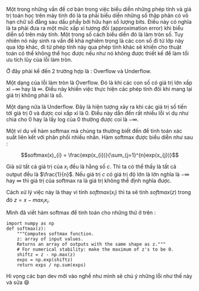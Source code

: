 Một trong những vấn đề cơ bản trong việc biểu diễn những phép tính và giá trị toán học trên máy tính đó là ta phải biểu diễn những số thập phân có vô hạn chữ số đằng sau dấu phẩy bởi hữu hạn số lượng bits. Điều này có nghĩa là ta phải đưa ra một mức xấp xỉ tương đối (approximation error) khi biểu diễn số trên máy tính. Một trong số cách biểu diễn đó là làm tròn số. Tuy nhiên nó nảy sinh ra vấn đề khá nghiêm trọng là các con số đi từ lớp này qua lớp khác, đi từ phép tính này qua phép tính khác sẽ khiến cho thuật toán có thể không thể học được nếu như nó không được thiết kế để làm tối ưu tích lũy của lỗi làm tròn.

Ở đây phải kể đến 2 trường hợp là : Overflow và Underflow.

Một dạng của lỗi làm tròn là Overflow. Đó là khi các con số có giá trị lớn xấp xỉ $-\infty$ hay là $\infty$. Điều này khiến việc thực hiện các phép tính đôi khi mang lại giá trị không phải là số. 

Một dạng nữa là Underflow. Đây là hiện tượng xảy ra khi các giá trị số tiến tới giá trị 0 và được coi xấp xỉ là 0. Điều này dẫn đến rất nhiều lỗi ví dụ như chia cho 0 hay là lấy log của 0 thường được coi là $-\infty$.

Một ví dụ về hàm softmax mà chúng ta thường biết đến để tính toán xác suất liên kết với phân phối nhiều nhãn. Hàm softmax được biểu diễn như sau : 

$$softmax(x)_{i} = \frac{exp(x_{i})}{\sum_{j=1}^{n}exp(x_{j})}$$

Giả sử tất cả giá trị của $x_{i}$ đều là hằng số $c$. Thì ta có thể thấy là tất cả output đều là $\frac{1}{n}$. Nếu giá trị $c$ có giá trị độ lớn là lớn nghĩa là $-\infty$ hay $\infty$ thì giá trị của softmax ra là giá trị không thể định nghĩa được.

Cách xử lý việc này là thay vì tính $softmax(x_{i})$ thì ta sẽ tính $softmax(z)$ trong đó $z=x-max_{i}x_{i}$.

Mình đã viết hàm softmax để tính toán cho những thứ ở trên : 

```
import numpy as np
def softmax(z):
    """Computes softmax function.
    z: array of input values.
    Returns an array of outputs with the same shape as z."""
    # For numerical stability: make the maximum of z's to be 0.
    shiftz = z - np.max(z)
    exps = np.exp(shiftz)
    return exps / np.sum(exps)
```

Hi vọng các bạn dev mới vào nghề như mình sẽ chú ý những lỗi như thế này và sửa :smile: 
